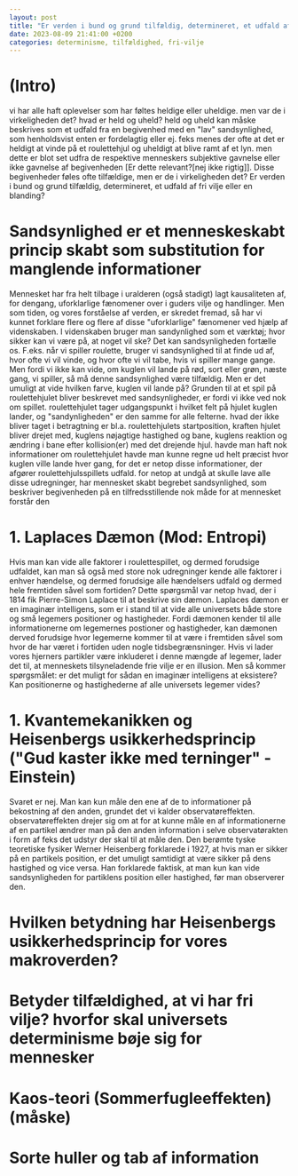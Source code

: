 ```yaml
---
layout: post
title: "Er verden i bund og grund tilfældig, determineret, et udfald af fri vilje eller en blanding?"
date: 2023-08-09 21:41:00 +0200
categories: determinisme, tilfældighed, fri-vilje
---
```


# (Intro)
vi har alle haft oplevelser som har føltes heldige eller uheldige. men var de i virkeligheden det? hvad er held og uheld? held og uheld kan måske beskrives som et udfald fra en begivenhed med en "lav" sandsynlighed, som henholdsvist enten er fordelagtig eller ej. feks menes der ofte at det er heldigt at vinde på et roulettehjul og uheldigt at blive ramt af et lyn. men dette er blot set udfra de respektive menneskers subjektive gavnelse eller ikke gavnelse af begivenheden [Er dette relevant?[nej ikke rigtig]]. Disse begivenheder føles ofte tilfældige, men er de i virkeligheden det? Er verden i bund og grund tilfældig, determineret, et udfald af fri vilje eller en blanding?

# Sandsynlighed er et menneskeskabt princip skabt som substitution for manglende informationer
Mennesket har fra helt tilbage i uralderen (også stadigt) lagt kausaliteten af, for dengang, uforklarlige fænomener over i guders vilje og handlinger. Men som tiden, og vores forståelse af verden, er skredet fremad, så har vi kunnet forklare flere og flere af disse "uforklarlige" fænomener ved hjælp af videnskaben. I videnskaben bruger man sandynlighed som et værktøj; hvor sikker kan vi være på, at noget vil ske? Det kan sandsynligheden fortælle os. F.eks. når vi spiller roulette, bruger vi sandsynlighed til at finde ud af, hvor ofte vi vil vinde, og hvor ofte vi vil tabe, hvis vi spiller mange gange. Men fordi vi ikke kan vide, om kuglen vil lande på rød, sort eller grøn, næste gang, vi spiller, så må denne sandsynlighed være tilfældig. Men er det umuligt at vide hvilken farve, kuglen vil lande på?
Grunden til at et spil på roulettehjulet bliver beskrevet med sandsynligheder, er fordi vi ikke ved nok om spillet. roulettehjulet tager udgangspunkt i hvilket felt på hjulet kuglen lander, og "sandynligheden" er den samme for alle felterne. hvad der ikke bliver taget i betragtning er bl.a. roulettehjulets startposition, kraften hjulet bliver drejet med, kuglens nøjagtige hastighed og bane, kuglens reaktion og ændring i bane efter kollision(er) med det drejende hjul. havde man haft nok informationer om roulettehjulet havde man kunne regne ud helt præcist hvor kuglen ville lande hver gang, for det er netop disse informationer, der afgører roulettehjulsspillets udfald. for netop at undgå at skulle lave alle disse udregninger, har mennesket skabt begrebet sandsynlighed, som beskriver begivenheden på en tilfredsstillende nok måde for at mennesket forstår den

# 1. Laplaces Dæmon (Mod: Entropi)
Hvis man kan vide alle faktorer i roulettespillet, og dermed forudsige udfaldet, kan man så også med store nok udregninger kende alle faktorer i enhver hændelse, og dermed forudsige alle hændelsers udfald og dermed hele fremtiden såvel som fortiden?
Dette spørgsmål var netop hvad, der i 1814 fik Pierre-Simon Laplace til at beskrive sin dæmon. Laplaces dæmon er en imaginær intelligens, som er i stand til at vide alle universets både store og små legemers positioner og hastigheder. Fordi dæmonen kender til alle informationerne om legemernes postioner og hastigheder, kan dæmonen derved forudsige hvor legemerne kommer til at være i fremtiden såvel som hvor de har været i fortiden uden nogle tidsbegrænsninger. Hvis vi lader vores hjerners partikler være inkluderet i denne mængde af legemer, lader det til, at menneskets tilsyneladende frie vilje er en illusion. Men så kommer spørgsmålet: er det muligt for sådan en imaginær intelligens at eksistere? Kan positionerne og hastighederne af alle universets legemer vides?

# 1. Kvantemekanikken og Heisenbergs usikkerhedsprincip ("Gud kaster ikke med terninger" - Einstein)
Svaret er nej. Man kan kun måle den ene af de to informationer på bekostning af den anden, grundet det vi kalder observatøreffekten. observatøreffekten drejer sig om at for at kunne måle en af informationerne af en partikel ændrer man på den anden information i selve observatørakten i form af feks det udstyr der skal til at måle den. Den berømte tyske teoretiske fysiker Werner Heisenberg forklarede i 1927, at hvis man er sikker på en partikels position, er det umuligt samtidigt at være sikker på dens hastighed og vice versa. Han forklarede faktisk, at man kun kan vide sandsynligheden for partiklens position eller hastighed, før man observerer den.

# Hvilken betydning har Heisenbergs usikkerhedsprincip for vores makroverden?

# Betyder tilfældighed, at vi har fri vilje? hvorfor skal universets determinisme bøje sig for mennesker

# Kaos-teori (Sommerfugleeffekten) (måske)

# Sorte huller og tab af information